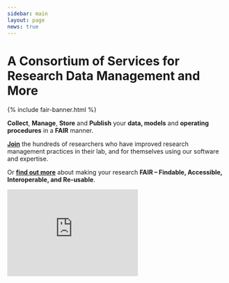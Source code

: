 ```yaml
---
sidebar: main
layout: page
news: true
---
```


<h1 class="home-title">A Consortium of Services for Research Data Management and More</h1>

{% include fair-banner.html %}

**Collect**, **Manage**, **Store** and **Publish** your **data, models** and **operating procedures** in a **FAIR** manner.
 
**[Join](https://fairdom.github.io/contact.html)** the hundreds of researchers who have improved research management practices in their lab, and for themselves using our software and expertise.

Or **[find out more](https://fairdom.github.io/about.html)** about making your research **FAIR – Findable, Accessible, Interoperable, and Re-usable**.

<iframe src="https://www.youtube.com/embed/PWutnWBfUSw" frameborder="0" height="200px" allow="accelerometer; autoplay; clipboard-write; encrypted-media; gyroscope; picture-in-picture" allowfullscreen></iframe>


